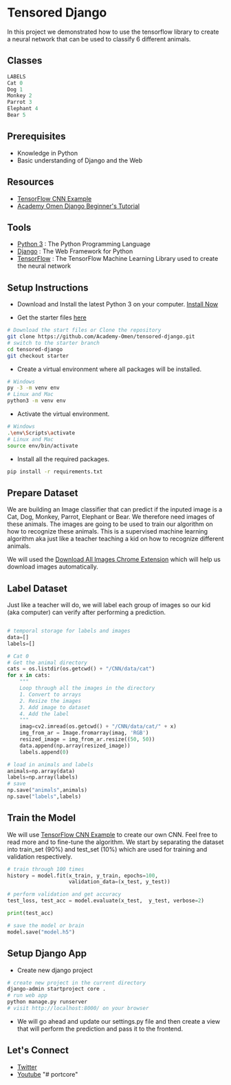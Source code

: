 # Tensored Django

In this project we demonstrated how to use the tensorflow library to create a neural network that can be used to classify 6 different animals.

## Classes

```python
LABELS
Cat 0
Dog 1
Monkey 2
Parrot 3
Elephant 4
Bear 5
```

## Prerequisites

- Knowledge in Python
- Basic understanding of Django and the Web

## Resources

- [TensorFlow CNN Example](https://www.tensorflow.org/tutorials/images/cnn)
- [Academy Omen Django Beginner's Tutorial](https://youtu.be/djNrEft8d_I)

## Tools

- [Python 3](https://www.python.org) : The Python Programming Language
- [Django](https://www.djangoproject.com) : The Web Framework for Python
- [TensorFlow](https://www.tensorflow.org) : The TensorFlow Machine Learning Library used to create the neural network

## Setup Instructions

- Download and Install the latest Python 3 on your computer. [Install Now](https://www.python.org/downloads/)

- Get the starter files [here](hhttps://github.com/Academy-Omen/tensored-django/tree/starter)

```bash
# Download the start files or Clone the repository
git clone https://github.com/Academy-Omen/tensored-django.git
# switch to the starter branch
cd tensored-django
git checkout starter
```

- Create a virtual environment where all packages will be installed.

```bash
# Windows
py -3 -m venv env
# Linux and Mac
python3 -m venv env
```

- Activate the virtual environment.

```bash
# Windows
.\env\Scripts\activate
# Linux and Mac
source env/bin/activate
```

- Install all the required packages.

```bash
pip install -r requirements.txt
```

## Prepare Dataset

We are building an Image classifier that can predict if the inputed image is a Cat, Dog, Monkey, Parrot, Elephant or Bear. We therefore need images of these animals. The images are going to be used to train our algorithm on how to recognize these animals. This is a supervised machine learning algorithm aka just like a teacher teaching a kid on how to recognize different animals.

We will used the [Download All Images Chrome Extension](https://chrome.google.com/webstore/detail/download-all-images/ifipmflagepipjokmbdecpmjbibjnakm?hl=en) which will help us download images automatically.

## Label Dataset

Just like a teacher will do, we will label each group of images so our kid (aka computer) can verify after performing a prediction.

```python

# temporal storage for labels and images
data=[]
labels=[]

# Cat 0
# Get the animal directory
cats = os.listdir(os.getcwd() + "/CNN/data/cat")
for x in cats:
    """
    Loop through all the images in the directory
    1. Convert to arrays
    2. Resize the images
    3. Add image to dataset
    4. Add the label
    """
    imag=cv2.imread(os.getcwd() + "/CNN/data/cat/" + x)
    img_from_ar = Image.fromarray(imag, 'RGB')
    resized_image = img_from_ar.resize((50, 50))
    data.append(np.array(resized_image))
    labels.append(0)

# load in animals and labels
animals=np.array(data)
labels=np.array(labels)
# save
np.save("animals",animals)
np.save("labels",labels)

```

## Train the Model

We will use [TensorFlow CNN Example](https://www.tensorflow.org/tutorials/images/cnn) to create our own CNN. Feel free to read more and to fine-tune the algorithm. We start by separating the dataset into train_set (90%) and test_set (10%) which are used for training and validation respectively.

```python
# train through 100 times
history = model.fit(x_train, y_train, epochs=100,
                    validation_data=(x_test, y_test))

# perform validation and get accuracy
test_loss, test_acc = model.evaluate(x_test,  y_test, verbose=2)

print(test_acc)

# save the model or brain
model.save("model.h5")
```

## Setup Django App

- Create new django project

```bash
# create new project in the current directory
django-admin startproject core .
# run web app
python manage.py runserver
# visit http://localhost:8000/ on your browser
```

- We will go ahead and update our settings.py file and then create a view that will perform the prediction and pass it to the frontend.

## Let's Connect

- [Twitter](https://twitter.com/itz_omen/)
- [Youtube](https://www.youtube.com/channel/UCknaAfNfqKQDQFnqP2zMA6A)
"# portcore" 
